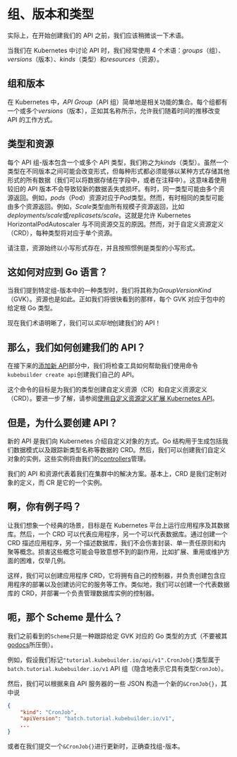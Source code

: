 # 组、版本和类型

实际上，在开始创建我们的 API 之前，我们应该稍微谈一下术语。

当我们在 Kubernetes 中讨论 API 时，我们经常使用 4 个术语：*groups*（组）、*versions*（版本）、*kinds*（类型）和*resources*（资源）。

## 组和版本

在 Kubernetes 中，*API Group*（API 组）简单地是相关功能的集合。每个组都有一个或多个*versions*（版本），正如其名称所示，允许我们随着时间的推移改变 API 的工作方式。

## 类型和资源

每个 API 组-版本包含一个或多个 API 类型，我们称之为*kinds*（类型）。虽然一个类型在不同版本之间可能会改变形式，但每种形式都必须能够以某种方式存储其他形式的所有数据（我们可以将数据存储在字段中，或者在注释中）。这意味着使用较旧的 API 版本不会导致较新的数据丢失或损坏。有时，同一类型可能由多个资源返回。例如，*pods*（Pod）资源对应于*Pod*类型。然而，有时相同的类型可能由多个资源返回。例如，*Scale*类型由所有规模子资源返回，比如*deployments/scale*或*replicasets/scale*。这就是允许 Kubernetes HorizontalPodAutoscaler 与不同资源交互的原因。然而，对于自定义资源定义（CRD），每种类型将对应于单个资源。

请注意，资源始终以小写形式存在，并且按照惯例是类型的小写形式。

## 这如何对应到 Go 语言？

当我们提到特定组-版本中的一种类型时，我们将其称为*GroupVersionKind*（GVK）。资源也是如此。正如我们将很快看到的那样，每个 GVK 对应于包中的给定根 Go 类型。

现在我们术语明晰了，我们可以*实际地*创建我们的 API！

## 那么，我们如何创建我们的 API？

在接下来的[添加新 API](../cronjob-tutorial/new-api.html)部分中，我们将检查工具如何帮助我们使用命令`kubebuilder create api`创建我们自己的 API。

这个命令的目标是为我们的类型创建自定义资源（CR）和自定义资源定义（CRD）。要进一步了解，请参阅[使用自定义资源定义扩展 Kubernetes API][kubernetes-extend-api]。

## 但是，为什么要创建 API？

新的 API 是我们向 Kubernetes 介绍自定义对象的方式。Go 结构用于生成包括我们数据模式以及跟踪新类型名称等数据的 CRD。然后，我们可以创建我们自定义对象的实例，这些实例将由我们的[controllers][controllers]管理。

我们的 API 和资源代表着我们在集群中的解决方案。基本上，CRD 是我们定制对象的定义，而 CR 是它的一个实例。

## 啊，你有例子吗？

让我们想象一个经典的场景，目标是在 Kubernetes 平台上运行应用程序及其数据库。然后，一个 CRD 可以代表应用程序，另一个可以代表数据库。通过创建一个 CRD 描述应用程序，另一个描述数据库，我们不会伤害封装、单一责任原则和内聚等概念。损害这些概念可能会导致意想不到的副作用，比如扩展、重用或维护方面的困难，仅举几例。

这样，我们可以创建应用程序 CRD，它将拥有自己的控制器，并负责创建包含应用程序的部署以及创建访问它的服务等工作。类似地，我们可以创建一个代表数据库的 CRD，并部署一个负责管理数据库实例的控制器。

## 呃，那个 Scheme 是什么？

我们之前看到的`Scheme`只是一种跟踪给定 GVK 对应的 Go 类型的方式（不要被其[godocs](https://pkg.go.dev/k8s.io/apimachinery/pkg/runtime?tab=doc#Scheme)所压倒）。

例如，假设我们标记`"tutorial.kubebuilder.io/api/v1".CronJob{}`类型属于`batch.tutorial.kubebuilder.io/v1` API 组（隐含地表示它具有类型`CronJob`）。

然后，我们可以根据来自 API 服务器的一些 JSON 构造一个新的`&CronJob{}`，其中说

```json
{
    "kind": "CronJob",
    "apiVersion": "batch.tutorial.kubebuilder.io/v1",
    ...
}
```

或者在我们提交一个`&CronJob{}`进行更新时，正确查找组-版本。

[kubernetes-extend-api]: https://kubernetes.io/docs/tasks/extend-kubernetes/custom-resources/custom-resource-definitions/
[controllers]: ../cronjob-tutorial/controller-overview.md